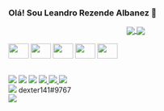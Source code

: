 ### Olá! Sou Leandro Rezende Albanez 👋

<!--
**lalbanez/lalbanez** is a ✨ _special_ ✨ repository because its `README.md` (this file) appears on your GitHub profile.

Here are some ideas to get you started:
- 🔭 I’m currently working on Atlantic Solutions
- 🌱 I’m currently learning Spring/React Js
- 👯 I’m looking to collaborate on Java Projects
- 😄 Pronouns: ele/dele
-->

<div align="center">
  <a href="https://www.linkedin.com/in/lalbanez/">
    <img align="center" src="https://github-readme-stats.vercel.app/api?username=lalbanez&show_icons=true&theme=dark" />
  </a>
  <a href="https://www.linkedin.com/in/lalbanez/">
    <img align="center" src="https://github-readme-stats.vercel.app/api/top-langs/?username=anuraghazra&layout=compact&theme=dark" />
  </a>
</div>

<div style="display:inline block">
  <br />
  <img src="https://cdn.jsdelivr.net/gh/devicons/devicon/icons/html5/html5-original-wordmark.svg"  height="30" width="40"/>
  <img src="https://cdn.jsdelivr.net/gh/devicons/devicon/icons/css3/css3-original.svg" height="30" width="40" />
  <img src="https://cdn.jsdelivr.net/gh/devicons/devicon/icons/javascript/javascript-original.svg" height="30" width="40"/>
  <img src="https://cdn.jsdelivr.net/gh/devicons/devicon/icons/spring/spring-original.svg" height="30" width="40" />
  <img src="https://cdn.jsdelivr.net/gh/devicons/devicon/icons/java/java-original-wordmark.svg" height="30" width="40"/>
</div>

##

<div>
  <a heref="https://www.facebook.com/lalbanez">
    <img src="https://img.shields.io/badge/Facebook-1877F2?style=for-the-badge&logo=facebook&logoColor=white" />
  </a>
  <a heref="https://www.instagram.com/leandrorezende89/">
    <img src="https://img.shields.io/badge/Instagram-E4405F?style=for-the-badge&logo=instagram&logoColor=white" />
  </a>
  <a heref="https://www.linkedin.com/in/lalbanez/">
    <img src="https://img.shields.io/badge/LinkedIn-0077B5?style=for-the-badge&logo=linkedin&logoColor=white" />
  </a>
  <a href="https://br.pinterest.com/leandrorezende89/">
    <img src="https://img.shields.io/badge/Pinterest-%23E60023.svg?&style=for-the-badge&logo=Pinterest&logoColor=white" />
  </a>
  <a href="https://twitter.com/lalbanez">
    <img src="https://img.shields.io/badge/Twitter-1DA1F2?style=for-the-badge&logo=twitter&logoColor=white" />
  </a>
  <a href="https://leandroalbanez.wordpress.com/">
    <img src="https://img.shields.io/badge/Wordpress-21759B?style=for-the-badge&logo=wordpress&logoColor=white" />
  </a>
  <br />
  <img src="https://img.shields.io/badge/Discord-7289DA?style=for-the-badge&logo=discord&logoColor=white" />  dexter141#9767
  <br />

  <img src="https://github.com/lalbanez/lalbanez/blob/output/github-contribution-grid-snake.svg" /> 
</div>
